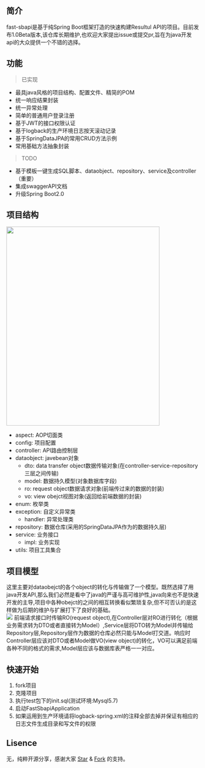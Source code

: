 ## 简介  
fast-sbapi是基于纯Spring Boot框架打造的快速构建Resultul API的项目。目前发布1.0Beta版本,该仓库长期维护,也欢迎大家提出issue或提交pr,旨在为java开发api的大众提供一个不错的选择。  

## 功能  
> 已实现
* 最具java风格的项目结构、配置文件、精简的POM
* 统一响应结果封装  
* 统一异常处理
* 简单的普通用户登录注册
* 基于JWT的接口权限认证
* 基于logback的生产环境日志按天滚动记录
* 基于SpringDataJPA的常用CRUD方法示例
* 常用基础方法抽象封装
> TODO
* 基于模板一键生成SQL脚本、dataobject、repository、service及controller（重要）
* 集成swaggerAPI文档
* 升级Spring Boot2.0

## 项目结构  
<img src="http://wirechen-github.oss-cn-beijing.aliyuncs.com/readme/fast-api-tree.png?Expires=1521360645&OSSAccessKeyId=TMP.AQEjvPPc0N1o1J50rCQq6MWamrSjARke6FgL0OdTuoqoj3L8w-hwDXBvx8dZADAtAhRKEzs0CZFGtkj_7d2Iwkj8V78n7AIVANOD5SzujwIzPqkT-m4Eh0-08fe0&Signature=%2FPNWSIVgUfnavQ5X4EhUjj7RBEw%3D" width=400 height=520 />

- aspect: AOP切面类
- config: 项目配置
- controller: API路由控制层
- dataobject: javebean对象
    * dto: data transfer object数据传输对象(在controller-service-repository三层之间传输)
    * model: 数据持久模型(对象数据库字段)
    * ro: request object数据请求对象(前端传过来的数据的封装)
    * vo: view obejct视图对象(返回给前端数据的封装)
- enum: 枚举类
- exception: 自定义异常类
    * handler: 异常处理类
- repository: 数据仓库(采用的SpringDataJPA作为的数据持久层)
- service: 业务接口
    * impl: 业务实现
- utils: 项目工具集合


## 项目模型  
这里主要对dataobejct的各个object的转化与传输做了一个模型。既然选择了用java开发API,那么我们必然是看中了java的严谨与高可维护性,java向来也不是快速开发的主导,项目中各种obejct的之间的相互转换看似繁琐复杂,但不可否认的是这样做为后期的维护与扩展打下了良好的基础。  
![](http://wirechen-github.oss-cn-beijing.aliyuncs.com/readme/fast-api-dataobject.png?Expires=1521421872&OSSAccessKeyId=TMP.AQEjvPPc0N1o1J50rCQq6MWamrSjARke6FgL0OdTuoqoj3L8w-hwDXBvx8dZADAtAhRKEzs0CZFGtkj_7d2Iwkj8V78n7AIVANOD5SzujwIzPqkT-m4Eh0-08fe0&Signature=SrRef4eSm5dEvcJsaRb8sU2RnXQ%3D)
前端请求接口时传输RO(request object),在Controller层对RO进行转化（根据业务需求转为DTO或者直接转为Model）,Service层将DTO转为Model并传输给Repository层,Repository层作为数据的仓库必然只能与Model打交道。响应时Controller层应该对DTO或者Model做VO(view object)的转化，VO可以满足前端各种不同的格式的需求,Model层应该与数据库表严格一一对应。

## 快速开始
1. fork项目
2. 克隆项目
3. 执行test包下的init.sql(测试环境:Mysql5.7)
4. 启动FastSbapiApplication
5. 如果运用到生产环境请将logback-spring.xml的注释全部去掉并保证有相应的日志文件生成目录和写文件的权限

## Lisence  
无，纯粹开源分享，感谢大家 [Star](https://github.com/wirechen/fast-sbapi/stargazers) & [Fork](https://github.com/wirechen/fast-sbapi/network) 的支持。


